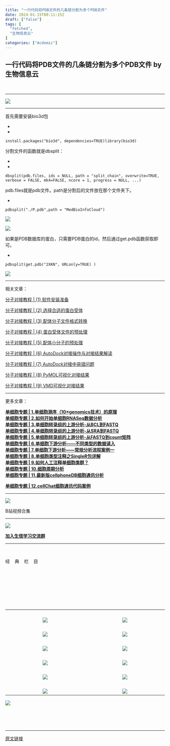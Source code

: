 ```yaml
---
title: "一行代码将PDB文件的几条链分割为多个PDB文件"
date: 2024-01-15T00:11:15Z
draft: ["false"]
tags: [
  "fetched",
  "生物信息云"
]
categories: ["Acdemic"]
---
```

一行代码将PDB文件的几条链分割为多个PDB文件 by 生物信息云
------
<div><section data-mpa-powered-by="yiban.io"><mp-common-profile data-pluginname="mpprofile" data-id="MzA4NDAzODkzMA==" data-headimg="http://mmbiz.qpic.cn/mmbiz_png/dREape4YBzxWN6ialKv18AuE9NAspKUjBTu1vDKIiaVNfPJmP2iaZGCB4RuvytSBVEqoqMI9mIa91jfCmp1jWwA8g/0?wx_fmt=png" data-nickname="生物信息云" data-alias="MedBioInfoCloud" data-signature="生信菜鸟的云笔记" data-from="0" data-is_biz_ban="0" data-weui-theme="light"></mp-common-profile></section><p><br></p><hr><p><img data-imgfileid="503802097" data-ratio="0.25" data-s="300,640" data-src="https://mmbiz.qpic.cn/mmbiz_jpg/dREape4YBzyF5jVxNCORGgSJRgWqy8hD1vw3aTCTiauBVLErhPNxeAq1Z3p1iaawPViah3KsJ6q4ibys098ibmnjzcQ/640?wx_fmt=jpeg" data-type="jpeg" data-w="600" src="https://mmbiz.qpic.cn/mmbiz_jpg/dREape4YBzyF5jVxNCORGgSJRgWqy8hD1vw3aTCTiauBVLErhPNxeAq1Z3p1iaawPViah3KsJ6q4ibys098ibmnjzcQ/640?wx_fmt=jpeg"><br></p><hr><p>首先需要安装<span>bio3d</span>包</p><section><ul><li><li></ul><pre data-lang="objectivec"><code><span>install.packages(<span>"bio3d"</span>, dependencies=<span>TRUE</span>)</span></code><code><span>library(bio3d)</span></code></pre></section><p>分割文件的函数就是<span>dbsplit</span>：</p><section><ul><li><li></ul><pre data-lang="objectivec"><code><span>dbsplit(pdb.files, ids = <span>NULL</span>, path = <span>"split_chain"</span>, overwrite=<span>TRUE</span>,</span></code><code><span>         verbose = <span>FALSE</span>, mk4=<span>FALSE</span>, ncore = <span>1</span>, progress = <span>NULL</span>, ...)</span></code></pre></section><p><span>pdb.files</span>就是pdb文件。path是分割后的文件放在那个文件夹下。</p><section><ul><li></ul><pre data-lang="javascript"><code><span>pdbsplit(<span>"./P.pdb"</span>,path = <span>"MedBioInfoCloud"</span>)</span></code></pre></section><p><img data-galleryid="" data-imgfileid="503802111" data-ratio="0.16296296296296298" data-s="300,640" data-src="https://mmbiz.qpic.cn/mmbiz_png/dREape4YBzxGB9gTmJPx1nMZjxAIGjUQYRESXH6P682nRCgYkSusuPV5H4e9R89QvHsribclOYMcGhdUqpNSLZg/640?wx_fmt=png&amp;from=appmsg" data-type="png" data-w="1080" src="https://mmbiz.qpic.cn/mmbiz_png/dREape4YBzxGB9gTmJPx1nMZjxAIGjUQYRESXH6P682nRCgYkSusuPV5H4e9R89QvHsribclOYMcGhdUqpNSLZg/640?wx_fmt=png&amp;from=appmsg"></p><p><img data-galleryid="" data-imgfileid="503802110" data-ratio="0.22292191435768263" data-s="300,640" data-src="https://mmbiz.qpic.cn/mmbiz_png/dREape4YBzxGB9gTmJPx1nMZjxAIGjUQpAERUuIpc3rNafdcnCXCAoZtGrDsSHOSxZmO6bNRyCv45gbKY7jy3A/640?wx_fmt=png&amp;from=appmsg" data-type="png" data-w="794" src="https://mmbiz.qpic.cn/mmbiz_png/dREape4YBzxGB9gTmJPx1nMZjxAIGjUQpAERUuIpc3rNafdcnCXCAoZtGrDsSHOSxZmO6bNRyCv45gbKY7jy3A/640?wx_fmt=png&amp;from=appmsg"></p><p>如果是PDB数据库的蛋白，只需要PDB蛋白的id，然后通过get.pdb函数获取即可。<br></p><section><ul><li></ul><pre data-lang="cs"><code><span>pdbsplit(<span>get</span>.pdb(<span>"2XKN"</span>, URLonly=TRUE) )</span></code></pre></section><p><img data-galleryid="" data-imgfileid="503802112" data-ratio="0.2759259259259259" data-s="300,640" data-src="https://mmbiz.qpic.cn/mmbiz_png/dREape4YBzxGB9gTmJPx1nMZjxAIGjUQ97SIjYahqdic6BFf4QwogdBZUHsIia09tXffDoJJO82Er8mE6DSBOKicw/640?wx_fmt=png&amp;from=appmsg" data-type="png" data-w="1080" src="https://mmbiz.qpic.cn/mmbiz_png/dREape4YBzxGB9gTmJPx1nMZjxAIGjUQ97SIjYahqdic6BFf4QwogdBZUHsIia09tXffDoJJO82Er8mE6DSBOKicw/640?wx_fmt=png&amp;from=appmsg"></p><hr><p data-lake-id="3179933471a585554cb9b88d50f858b4"><span>相关文章：</span><br></p><p data-lake-id="3179933471a585554cb9b88d50f858b4"><a target="_blank" href="http://mp.weixin.qq.com/s?__biz=MzA4NDAzODkzMA==&amp;mid=2651274017&amp;idx=1&amp;sn=11145a8ad1e75161ab3e5c6754cd3aec&amp;chksm=841edf5cb369564adc0f0acdfd16e30b629d9f84dfe58a082db0b93b387ea0d11a9b60862182&amp;scene=21#wechat_redirect" data-itemshowtype="0" tab="innerlink" data-linktype="2" hasload="1">分子对接教程 | (1) 软件安装准备</a><br></p><p data-lake-id="3179933471a585554cb9b88d50f858b4"><a target="_blank" href="http://mp.weixin.qq.com/s?__biz=MzA4NDAzODkzMA==&amp;mid=2651274038&amp;idx=1&amp;sn=833dfc76db8da63036f123a3a7bdfad9&amp;chksm=841edf4bb369565d990343ffd6508102fdc426baee5916ab3a66cc94fa13010ec40147f75be0&amp;scene=21#wechat_redirect" data-itemshowtype="0" tab="innerlink" data-linktype="2" hasload="1">分子对接教程 | (2) 选择合适的蛋白受体</a><br></p><p data-lake-id="3179933471a585554cb9b88d50f858b4"><a target="_blank" href="http://mp.weixin.qq.com/s?__biz=MzA4NDAzODkzMA==&amp;mid=2651274075&amp;idx=1&amp;sn=96d15169ac28069d4eeb16a0e0f076b2&amp;chksm=841edf26b369563036d51cfb818c8c89046a5ec2c143bca0b35633fcc162705301d7af122c76&amp;scene=21#wechat_redirect" data-itemshowtype="0" tab="innerlink" data-linktype="2" hasload="1">分子对接教程 | (3) 配体分子文件格式转换</a><br></p><p data-lake-id="3179933471a585554cb9b88d50f858b4"><a target="_blank" href="http://mp.weixin.qq.com/s?__biz=MzA4NDAzODkzMA==&amp;mid=2651274076&amp;idx=1&amp;sn=bb5ba434470cce034325edc539373c0d&amp;chksm=841edf21b3695637e1cebd74d0416a49459f489e6418792416a446e2d8502e623ed37a00e01f&amp;scene=21#wechat_redirect" data-itemshowtype="0" tab="innerlink" data-linktype="2" hasload="1">分子对接教程 | (4) 蛋白受体文件的预处理</a></p><p data-lake-id="d3e7f275fec5451df74c3afc80e327ce" data-wording="true"><a target="_blank" href="http://mp.weixin.qq.com/s?__biz=MzA4NDAzODkzMA==&amp;mid=2651274093&amp;idx=1&amp;sn=712c51d2a8fba5448eef372800f2d9ff&amp;chksm=841edf10b3695606dee700a7eb5fab408be448e8f4e7ec5a014b6531ba1b2845499f344f6a78&amp;scene=21#wechat_redirect" data-itemshowtype="0" tab="innerlink" data-linktype="2" hasload="1">分子对接教程 | (5) 配体小分子的预处理</a></p><p><a target="_blank" href="http://mp.weixin.qq.com/s?__biz=MzA4NDAzODkzMA==&amp;mid=2651274139&amp;idx=1&amp;sn=fe6e6b256c38545a1c083de15a00d001&amp;chksm=841edfe6b36956f06df55b9f8c5a8f906170e358bc22e5982548180fa6a7f8d2b0e9f43c4488&amp;scene=21#wechat_redirect" data-itemshowtype="0" tab="innerlink" data-linktype="2" hasload="1">分子对接教程 | (6) AutoDock对接操作与对接结果解读</a></p><p><a target="_blank" href="http://mp.weixin.qq.com/s?__biz=MzA4NDAzODkzMA==&amp;mid=2651274165&amp;idx=1&amp;sn=7f96de6c6511a5d78623cd9732dddcb0&amp;chksm=841edfc8b36956dee54ff940f066c6ccde1047d7681f4d6a53222497c41da8ab11022b84d640&amp;scene=21#wechat_redirect" data-itemshowtype="0" tab="innerlink" data-linktype="2" hasload="1">分子对接教程 | (7) AutoDock对接中易错问题</a></p><p><a target="_blank" href="http://mp.weixin.qq.com/s?__biz=MzA4NDAzODkzMA==&amp;mid=2651274201&amp;idx=1&amp;sn=96d1aeada24d8d4a5ddb1b68ab858227&amp;chksm=841edfa4b36956b233c7f07e7b2fa0e6d19e581bcd4f6f2f4481e9919ac86a78e91041b7a94a&amp;scene=21#wechat_redirect" data-itemshowtype="0" tab="innerlink" data-linktype="2" hasload="1">分子对接教程 | (8) PyMOL可视化对接结果</a></p><p><a target="_blank" href="http://mp.weixin.qq.com/s?__biz=MzA4NDAzODkzMA==&amp;mid=2651274224&amp;idx=1&amp;sn=478e3a7a67522cc117c893d42638b238&amp;chksm=841edf8db369569bd93a507f2d5706c6650be26fd148b71ab50cfc684a551b431974e730a530&amp;scene=21#wechat_redirect" textvalue="分子对接教程 | (9) VMD可视化对接结果" linktype="text" imgurl="" imgdata="null" data-itemshowtype="0" tab="innerlink" data-linktype="2">分子对接教程 | (9) VMD可视化对接结果</a><br></p><hr><p>更多文章：<br></p><p><span><strong><a target="_blank" href="http://mp.weixin.qq.com/s?__biz=MzA4NDAzODkzMA==&amp;mid=2651277403&amp;idx=1&amp;sn=1deef9220392274b9eb7018e764f56a5&amp;chksm=841eac26b3692530adc7a2d611ea00f4fb64eaeb32619cb78ed82553f47e713a1aa038b41f02&amp;scene=21#wechat_redirect" textvalue="单细胞专题 | 1.单细胞测序（10×genomics技术）的原理" linktype="text" imgurl="" imgdata="null" data-itemshowtype="0" tab="innerlink" data-linktype="2" hasload="1">单细胞专题 | 1.单细胞测序（10×genomics技术）的原理</a><br><a target="_blank" href="http://mp.weixin.qq.com/s?__biz=MzA4NDAzODkzMA==&amp;mid=2651277453&amp;idx=1&amp;sn=cda31840d53f64763d84b6e3fde01b2c&amp;chksm=841eacf0b36925e6c453dbdb042cf1a8073f5919868a48e2f661bfda3e53660fe18d92f9969a&amp;scene=21#wechat_redirect" textvalue="单细胞专题 | 2.如何开始单细胞RNASeq数据分析" linktype="text" imgurl="" imgdata="null" data-itemshowtype="0" tab="innerlink" data-linktype="2" hasload="1">单细胞专题 | 2.如何开始单细胞RNASeq数据分析</a><br><a target="_blank" href="http://mp.weixin.qq.com/s?__biz=MzA4NDAzODkzMA==&amp;mid=2651277619&amp;idx=1&amp;sn=59c73d767aed61f01a56a0165aed1061&amp;chksm=841ead4eb36924587ee97e8d109a3cc1d2a6c6cc9d87c729e75d220cae1f63838cce8503d506&amp;scene=21#wechat_redirect" textvalue="单细胞专题 | 3.单细胞转录组的上游分析-从BCL到FASTQ" linktype="text" imgurl="" imgdata="null" data-itemshowtype="0" tab="innerlink" data-linktype="2" hasload="1">单细胞专题 | 3.单细胞转录组的上游分析-从BCL到FASTQ</a><br><a target="_blank" href="http://mp.weixin.qq.com/s?__biz=MzA4NDAzODkzMA==&amp;mid=2651277662&amp;idx=1&amp;sn=1f7abfda069a921b948f2cb00a0b4979&amp;chksm=841ead23b369243565a7f88d378302b509aefff9647b4f684a47269d6c2d374b3b37cf4696f1&amp;scene=21#wechat_redirect" textvalue="单细胞专题 | 4.单细胞转录组的上游分析-从SRA到FASTQ" linktype="text" imgurl="" imgdata="null" data-itemshowtype="0" tab="innerlink" data-linktype="2" hasload="1">单细胞专题 | 4.单细胞转录组的上游分析-从SRA到FASTQ</a><br><a target="_blank" href="http://mp.weixin.qq.com/s?__biz=MzA4NDAzODkzMA==&amp;mid=2651277697&amp;idx=1&amp;sn=059a6f22487e94648d38d45453dff6b6&amp;chksm=841eadfcb36924ea64b3c0fc6e616a8313bf3773977c74db94544032556ab432640554397d85&amp;scene=21#wechat_redirect" textvalue="单细胞专题 | 5.单细胞转录组的上游分析-从FASTQ到count矩阵" linktype="text" imgurl="" imgdata="null" data-itemshowtype="0" tab="innerlink" data-linktype="2" hasload="1">单细胞专题 | 5.单细胞转录组的上游分析-从FASTQ到count矩阵</a><br><a target="_blank" href="http://mp.weixin.qq.com/s?__biz=MzA4NDAzODkzMA==&amp;mid=2651281087&amp;idx=1&amp;sn=b8a375e92b9eae4d9be267004ad3bd95&amp;chksm=841eb2c2b3693bd455a2cacd9776eb421c06d2d710e5806ebb575d825d97fb6208076252d67d&amp;scene=21#wechat_redirect" textvalue="单细胞专题 | 6.单细胞下游分析——不同类型的数据读入" linktype="text" imgurl="" imgdata="null" data-itemshowtype="0" tab="innerlink" data-linktype="2" hasload="1">单细胞专题 | 6.单细胞下游分析——不同类型的数据读入</a><br><a target="_blank" href="http://mp.weixin.qq.com/s?__biz=MzA4NDAzODkzMA==&amp;mid=2651281359&amp;idx=1&amp;sn=8a57694f9110b836ac36da7e4b7c490e&amp;chksm=841eb3b2b3693aa4185cef77f182d3790e111795c5f0845531ccbfc1d92364eeed1f644aeb59&amp;scene=21#wechat_redirect" textvalue="单细胞专题 | 7.单细胞下游分析——常规分析流程案例一" linktype="text" imgurl="" imgdata="null" data-itemshowtype="0" tab="innerlink" data-linktype="2" hasload="1">单细胞专题 | 7.单细胞下游分析——常规分析流程案例一</a><br><a target="_blank" href="http://mp.weixin.qq.com/s?__biz=MzA4NDAzODkzMA==&amp;mid=2651281482&amp;idx=1&amp;sn=6780a48b94c9bfb516149bd7dad146cd&amp;chksm=841ebc37b36935215409b43d6a8fbef7b8e4d308c3acac7e90407f9a2211b17fd1262f3817f7&amp;scene=21#wechat_redirect" textvalue="单细胞专题 | 8.单细胞类型注释之SingleR包详解" linktype="text" imgurl="" imgdata="null" data-itemshowtype="0" tab="innerlink" data-linktype="2" hasload="1">单细胞专题 | 8.单细胞类型注释之SingleR包详解</a></strong></span><br><a target="_blank" href="http://mp.weixin.qq.com/s?__biz=MzA4NDAzODkzMA==&amp;mid=2651281853&amp;idx=1&amp;sn=1a6d0bacaf90835ab91bb834e1157c66&amp;chksm=841ebdc0b36934d632dd29626cdd4ef851d38851430b103ca9416bdff70bcd52bf304af1cc13&amp;scene=21#wechat_redirect" textvalue="单细胞专题 | 9.如何人工注释单细胞类群？" linktype="text" imgurl="" imgdata="null" data-itemshowtype="0" tab="innerlink" data-linktype="2" hasload="1"><span><strong>单细胞专题 | 9.如何人工注释单细胞类群？</strong></span></a><br><a target="_blank" href="http://mp.weixin.qq.com/s?__biz=MzA4NDAzODkzMA==&amp;mid=2651281937&amp;idx=1&amp;sn=24da259459a657cbde381f262ec02ea1&amp;chksm=841ebe6cb369377ab62eb72c56b2afc1ecdf70ae24869f4f6b7aeb8b3a970e81a17ac361d302&amp;scene=21#wechat_redirect" textvalue="单细胞专题 | 10.细胞周期分析" linktype="text" imgurl="" imgdata="null" data-itemshowtype="0" tab="innerlink" data-linktype="2" hasload="1"><span><strong>单细胞专题 | 10.细胞周期分析</strong></span></a><br><a target="_blank" href="http://mp.weixin.qq.com/s?__biz=MzA4NDAzODkzMA==&amp;mid=2651283482&amp;idx=1&amp;sn=275e403e6bb59a0d2256502f515bfc38&amp;chksm=841e8467b3690d7187b22c05e4312a2cca5fd583c2ec3a8d4036799aa33367c7c6f999095df9&amp;scene=21#wechat_redirect" textvalue="单细胞专题 | 11.最新版cellphoneDB细胞通讯分析" linktype="text" imgurl="" imgdata="null" data-itemshowtype="0" tab="innerlink" data-linktype="2" hasload="1"><span><strong>单细胞专题 | 11.最新版cellphoneDB细胞通讯分析</strong></span></a></p><p><a target="_blank" href="http://mp.weixin.qq.com/s?__biz=MzA4NDAzODkzMA==&amp;mid=2651284115&amp;idx=1&amp;sn=3c470db7efb382ff4353c9d742ca32a2&amp;chksm=841e86eeb3690ff8fcd1745340dfb7d12e87eb4a66cd5ee87b15822ce65184f590a2008100f5&amp;scene=21#wechat_redirect" textvalue="单细胞专题 | 12.cellChat细胞通讯代码案例" linktype="text" imgurl="" imgdata="null" data-itemshowtype="0" tab="innerlink" data-linktype="2"><strong>单细胞专题 | 12.cellChat细胞通讯代码案例</strong></a><br></p><hr><p><img data-galleryid="" data-imgfileid="503802094" data-ratio="1.0291970802919708" data-s="300,640" data-src="https://mmbiz.qpic.cn/mmbiz_png/dREape4YBzwlcDib0ZJoicuLyG92DicwGVnDorFCjt6v1RVJKusT6ib2vicAibS7CvADLziaUWZHqictxy4YkgyhsggMbg/640?wx_fmt=png&amp;wxfrom=5&amp;wx_lazy=1&amp;wx_co=1" data-type="png" data-w="274" src="https://mmbiz.qpic.cn/mmbiz_png/dREape4YBzwlcDib0ZJoicuLyG92DicwGVnDorFCjt6v1RVJKusT6ib2vicAibS7CvADLziaUWZHqictxy4YkgyhsggMbg/640?wx_fmt=png&amp;wxfrom=5&amp;wx_lazy=1&amp;wx_co=1"></p><p>B站视频合集</p><hr><section><img data-imgfileid="503802093" data-ratio="1" data-src="https://mmbiz.qpic.cn/mmbiz_png/dREape4YBzw321c7L6nrpqs6Sa0FGFzaFwzp7pdXrJZ5QRhib950DOAUMrj2NDyfuonw7jbnBljp2rxeQJlAyng/640?wx_fmt=png&amp;wxfrom=5&amp;wx_lazy=1&amp;wx_co=1" data-w="400" src="https://mmbiz.qpic.cn/mmbiz_png/dREape4YBzw321c7L6nrpqs6Sa0FGFzaFwzp7pdXrJZ5QRhib950DOAUMrj2NDyfuonw7jbnBljp2rxeQJlAyng/640?wx_fmt=png&amp;wxfrom=5&amp;wx_lazy=1&amp;wx_co=1"></section><p><a target="_blank" href="http://mp.weixin.qq.com/s?__biz=MzA4NDAzODkzMA==&amp;mid=2651278937&amp;idx=1&amp;sn=70b476a444883a9282efc13ee9c19a72&amp;chksm=841eaa24b3692332de6263a5ed15e2b3da3017845d6e533a0b7944624afd2fc3275710f61439&amp;scene=21#wechat_redirect" textvalue="加入生信学习交流群" linktype="text" imgurl="" imgdata="null" data-itemshowtype="0" tab="innerlink" data-linktype="2" hasload="1"><strong>加入生信学习交流群</strong></a></p><hr><p><br></p><section data-mpa-template="t" mpa-from-tpl="t"><section data-mid="" mpa-from-tpl="t"><section data-mid="" mpa-from-tpl="t"><section data-mid="" mpa-from-tpl="t"><section data-mid="" mpa-from-tpl="t"><p data-mid=""><span>经    典    栏    目</span></p></section></section><section data-mid="" mpa-from-tpl="t"><br></section><section data-mid="" mpa-from-tpl="t"><br></section></section></section></section><p><br></p><section data-mpa-template="t" mpa-from-tpl="t"><section data-mid="" mpa-from-tpl="t"><section data-mid="" mpa-from-tpl="t"><section data-mid="" mpa-from-tpl="t"><br></section><section data-mid="" mpa-from-tpl="t"><br></section><section data-mid="" mpa-from-tpl="t"><section data-mid="" mpa-from-tpl="t"><table align="center"><tbody><tr><td width="243" valign="bottom" align="center" height="45"><a target="_blank" href="https://mp.weixin.qq.com/mp/appmsgalbum?__biz=MzA4NDAzODkzMA==&amp;action=getalbum&amp;album_id=1338047035672526848#wechat_redirect" textvalue="你已选中了添加链接的内容" tab="innerlink" data-linktype="1"><span data-positionback="static"><img data-imgfileid="503802096" data-ratio="0.2084639498432602" data-s="300,640" data-src="https://mmbiz.qpic.cn/mmbiz_png/dREape4YBzxVERm1kp30MnGymicMs1RNDhkvd0VYruWibnf6I99uicOsqFSIPicvmUP7w8m3ictoTgeAmsmF6v40nqw/640?wx_fmt=png" data-type="png" data-w="638" src="https://mmbiz.qpic.cn/mmbiz_png/dREape4YBzxVERm1kp30MnGymicMs1RNDhkvd0VYruWibnf6I99uicOsqFSIPicvmUP7w8m3ictoTgeAmsmF6v40nqw/640?wx_fmt=png"></span></a></td><td width="243" valign="bottom" align="center" height="45"><a target="_blank" href="https://mp.weixin.qq.com/mp/appmsgalbum?__biz=MzA4NDAzODkzMA==&amp;action=getalbum&amp;album_id=1385753371944239106#wechat_redirect" textvalue="你已选中了添加链接的内容" tab="innerlink" data-linktype="1"><span data-positionback="static"><img data-imgfileid="503802095" data-ratio="0.2084639498432602" data-s="300,640" data-src="https://mmbiz.qpic.cn/mmbiz_png/dREape4YBzxVERm1kp30MnGymicMs1RND8LOmqZpGNerHE2ib3hrYBm7czV8ibjkg6bgUynABicHtDblDwibcK0iafdg/640?wx_fmt=png" data-type="png" data-w="638" src="https://mmbiz.qpic.cn/mmbiz_png/dREape4YBzxVERm1kp30MnGymicMs1RND8LOmqZpGNerHE2ib3hrYBm7czV8ibjkg6bgUynABicHtDblDwibcK0iafdg/640?wx_fmt=png"></span></a></td></tr><tr><td width="243" valign="bottom" align="center" height="45"><a target="_blank" href="https://mp.weixin.qq.com/mp/appmsgalbum?__biz=MzA4NDAzODkzMA==&amp;action=getalbum&amp;album_id=1410264757734817793#wechat_redirect" textvalue="你已选中了添加链接的内容" tab="innerlink" data-linktype="1"><span data-positionback="static"><img data-imgfileid="503802102" data-ratio="0.2084639498432602" data-s="300,640" data-src="https://mmbiz.qpic.cn/mmbiz_png/dREape4YBzxVERm1kp30MnGymicMs1RNDnwmiaAUS36yqYw6aeJ9iaNkNUGmcU7ux65wvficPlQXDHQibW3JYrFJFvQ/640?wx_fmt=png" data-type="png" data-w="638" src="https://mmbiz.qpic.cn/mmbiz_png/dREape4YBzxVERm1kp30MnGymicMs1RNDnwmiaAUS36yqYw6aeJ9iaNkNUGmcU7ux65wvficPlQXDHQibW3JYrFJFvQ/640?wx_fmt=png"></span></a></td><td width="243" valign="bottom" align="center" height="45"><a target="_blank" href="https://mp.weixin.qq.com/mp/appmsgalbum?__biz=MzA4NDAzODkzMA==&amp;action=getalbum&amp;album_id=1369789283514761218#wechat_redirect" textvalue="你已选中了添加链接的内容" tab="innerlink" data-linktype="1"><span data-positionback="static"><img data-imgfileid="503802099" data-ratio="0.20689655172413793" data-s="300,640" data-src="https://mmbiz.qpic.cn/mmbiz_png/dREape4YBzxVERm1kp30MnGymicMs1RNDANc1t4lIm5wTqesgaITcicUlfiaXHrSxrKVeWZYCzlH9MSy7IibTYQLNg/640?wx_fmt=png" data-type="png" data-w="638" src="https://mmbiz.qpic.cn/mmbiz_png/dREape4YBzxVERm1kp30MnGymicMs1RNDANc1t4lIm5wTqesgaITcicUlfiaXHrSxrKVeWZYCzlH9MSy7IibTYQLNg/640?wx_fmt=png"></span></a></td></tr><tr><td width="243" valign="bottom" align="center" height="45"><a target="_blank" href="https://mp.weixin.qq.com/mp/appmsgalbum?__biz=MzA4NDAzODkzMA==&amp;action=getalbum&amp;album_id=1519504738202025984#wechat_redirect" textvalue="你已选中了添加链接的内容" tab="innerlink" data-linktype="1"><span data-positionback="static"><img data-imgfileid="503802098" data-ratio="0.2084639498432602" data-s="300,640" data-src="https://mmbiz.qpic.cn/mmbiz_png/dREape4YBzxVERm1kp30MnGymicMs1RNDQmkz6ffBVfRj1Ab8ibMyygNmmvL7yia3eoZzJNoWjNW6vwjG4y3PWsNg/640?wx_fmt=png" data-type="png" data-w="638" src="https://mmbiz.qpic.cn/mmbiz_png/dREape4YBzxVERm1kp30MnGymicMs1RNDQmkz6ffBVfRj1Ab8ibMyygNmmvL7yia3eoZzJNoWjNW6vwjG4y3PWsNg/640?wx_fmt=png"></span></a></td><td width="243" valign="bottom" align="center" height="45"><a target="_blank" href="https://mp.weixin.qq.com/mp/appmsgalbum?__biz=MzA4NDAzODkzMA==&amp;action=getalbum&amp;album_id=1519504738034253825#wechat_redirect" textvalue="你已选中了添加链接的内容" tab="innerlink" data-linktype="1"><span data-positionback="static"><img data-imgfileid="503802100" data-ratio="0.20689655172413793" data-s="300,640" data-src="https://mmbiz.qpic.cn/mmbiz_png/dREape4YBzxVERm1kp30MnGymicMs1RNDCpphsguALa0tR6pfEy8yLBahRX9iaeYdKCwicKFbBd2X1yTSiaZyZwFqA/640?wx_fmt=png" data-type="png" data-w="638" src="https://mmbiz.qpic.cn/mmbiz_png/dREape4YBzxVERm1kp30MnGymicMs1RNDCpphsguALa0tR6pfEy8yLBahRX9iaeYdKCwicKFbBd2X1yTSiaZyZwFqA/640?wx_fmt=png"></span></a></td></tr><tr><td width="243" valign="bottom" align="center" height="45"><a target="_blank" href="https://mp.weixin.qq.com/mp/appmsgalbum?__biz=MzA4NDAzODkzMA==&amp;action=getalbum&amp;album_id=1687484069455986690#wechat_redirect" textvalue="你已选中了添加链接的内容" tab="innerlink" data-linktype="1"><span data-positionback="static"><img data-imgfileid="503802101" data-ratio="0.2084639498432602" data-s="300,640" data-src="https://mmbiz.qpic.cn/mmbiz_png/dREape4YBzxVERm1kp30MnGymicMs1RND73kOWY2pcLs5dmFMQWCG1Noz1oRR2oBCDHgNjiaAXqEZkLllKtoeO0g/640?wx_fmt=png" data-type="png" data-w="638" src="https://mmbiz.qpic.cn/mmbiz_png/dREape4YBzxVERm1kp30MnGymicMs1RND73kOWY2pcLs5dmFMQWCG1Noz1oRR2oBCDHgNjiaAXqEZkLllKtoeO0g/640?wx_fmt=png"></span></a></td><td width="243" valign="bottom" align="center" height="45"><a target="_blank" href="https://mp.weixin.qq.com/mp/appmsgalbum?__biz=MzA4NDAzODkzMA==&amp;action=getalbum&amp;album_id=1521974159344533507#wechat_redirect" textvalue="你已选中了添加链接的内容" tab="innerlink" data-linktype="1"><span data-positionback="static"><img data-imgfileid="503802104" data-ratio="0.20689655172413793" data-s="300,640" data-src="https://mmbiz.qpic.cn/mmbiz_png/dREape4YBzxVERm1kp30MnGymicMs1RND6nm4ADziajqL0hpSudJTiacRyqVOg9NpnKoyfmVOgzwp97HicIFjb0gDw/640?wx_fmt=png" data-type="png" data-w="638" src="https://mmbiz.qpic.cn/mmbiz_png/dREape4YBzxVERm1kp30MnGymicMs1RND6nm4ADziajqL0hpSudJTiacRyqVOg9NpnKoyfmVOgzwp97HicIFjb0gDw/640?wx_fmt=png"></span></a></td></tr><tr><td width="243" valign="bottom" align="center" height="45"><a target="_blank" href="https://mp.weixin.qq.com/mp/appmsgalbum?__biz=MzA4NDAzODkzMA==&amp;action=getalbum&amp;album_id=1715194110111776770#wechat_redirect" textvalue="你已选中了添加链接的内容" tab="innerlink" data-linktype="1"><span data-positionback="static"><img data-imgfileid="503802103" data-ratio="0.2087912087912088" data-s="300,640" data-src="https://mmbiz.qpic.cn/mmbiz_png/dREape4YBzxVERm1kp30MnGymicMs1RNDRBOVZUPB816xXqA1SlbNzDRkmNRSjtCa3pqjuyAoQJxa1drcW0yeZQ/640?wx_fmt=png" data-type="png" data-w="637" src="https://mmbiz.qpic.cn/mmbiz_png/dREape4YBzxVERm1kp30MnGymicMs1RNDRBOVZUPB816xXqA1SlbNzDRkmNRSjtCa3pqjuyAoQJxa1drcW0yeZQ/640?wx_fmt=png"></span></a></td><td width="243" valign="bottom" align="center" height="45"><a target="_blank" href="https://mp.weixin.qq.com/mp/appmsgalbum?__biz=MzA4NDAzODkzMA==&amp;action=getalbum&amp;album_id=1715194110212440067#wechat_redirect" textvalue="你已选中了添加链接的内容" tab="innerlink" data-linktype="1"><span data-positionback="static"><img data-imgfileid="503802107" data-ratio="0.20689655172413793" data-s="300,640" data-src="https://mmbiz.qpic.cn/mmbiz_png/dREape4YBzxVERm1kp30MnGymicMs1RNDxgtG3pdSyaKcfgvqjDrC2mpKa0MCu1rsbGkQLcOys8c9BVLs2VnjEg/640?wx_fmt=png" data-type="png" data-w="638" src="https://mmbiz.qpic.cn/mmbiz_png/dREape4YBzxVERm1kp30MnGymicMs1RNDxgtG3pdSyaKcfgvqjDrC2mpKa0MCu1rsbGkQLcOys8c9BVLs2VnjEg/640?wx_fmt=png"></span></a></td></tr><tr><td width="243" valign="bottom" align="center" height="45"><a target="_blank" href="https://mp.weixin.qq.com/mp/appmsgalbum?__biz=MzA4NDAzODkzMA==&amp;action=getalbum&amp;album_id=1712569781846933508#wechat_redirect" textvalue="你已选中了添加链接的内容" tab="innerlink" data-linktype="1"><span data-positionback="static"><img data-imgfileid="503802105" data-ratio="0.20722135007849293" data-s="300,640" data-src="https://mmbiz.qpic.cn/mmbiz_png/dREape4YBzxVERm1kp30MnGymicMs1RNDXqLDtKHqQMBReWKnTibVusnVlY43shlib0iaoluz4tmJPej8ej4vWiaehA/640?wx_fmt=png" data-type="png" data-w="637" src="https://mmbiz.qpic.cn/mmbiz_png/dREape4YBzxVERm1kp30MnGymicMs1RNDXqLDtKHqQMBReWKnTibVusnVlY43shlib0iaoluz4tmJPej8ej4vWiaehA/640?wx_fmt=png"></span></a></td><td width="243" valign="bottom" align="center" height="45"><a target="_blank" href="https://mp.weixin.qq.com/mp/appmsgalbum?__biz=MzA4NDAzODkzMA==&amp;action=getalbum&amp;album_id=1338481272770953216#wechat_redirect" textvalue="你已选中了添加链接的内容" tab="innerlink" data-linktype="1"><span data-positionback="static"><img data-imgfileid="503802106" data-ratio="0.2084639498432602" data-s="300,640" data-src="https://mmbiz.qpic.cn/mmbiz_png/dREape4YBzxVERm1kp30MnGymicMs1RND3CbMQTDNRO3A5SELiaQ3DDeqQkt5rfZqpwQRsQYyTicQUD9zQlfolIvQ/640?wx_fmt=png" data-type="png" data-w="638" src="https://mmbiz.qpic.cn/mmbiz_png/dREape4YBzxVERm1kp30MnGymicMs1RND3CbMQTDNRO3A5SELiaQ3DDeqQkt5rfZqpwQRsQYyTicQUD9zQlfolIvQ/640?wx_fmt=png"></span></a></td></tr></tbody></table><span></span><img data-imgfileid="503802108" data-ratio="0.4462962962962963" data-s="300,640" data-src="https://mmbiz.qpic.cn/mmbiz_jpg/dREape4YBzyF5jVxNCORGgSJRgWqy8hD72dmSRN2iaqQ8CibvLricqsLfL7Mauoa1YLLVYDrhp0RNEGsvicky3kibeA/640?wx_fmt=jpeg" data-type="jpeg" data-w="1080" src="https://mmbiz.qpic.cn/mmbiz_jpg/dREape4YBzyF5jVxNCORGgSJRgWqy8hD72dmSRN2iaqQ8CibvLricqsLfL7Mauoa1YLLVYDrhp0RNEGsvicky3kibeA/640?wx_fmt=jpeg"></section></section><section data-mid="" mpa-from-tpl="t"><br></section><section data-mid="" mpa-from-tpl="t"><span></span><br></section></section></section></section><p><br></p><p><mp-style-type data-value="3"></mp-style-type></p></div>  
<hr>
<a href="https://mp.weixin.qq.com/s/n_M7TvXaqVKx4LGezmcMLw",target="_blank" rel="noopener noreferrer">原文链接</a>
